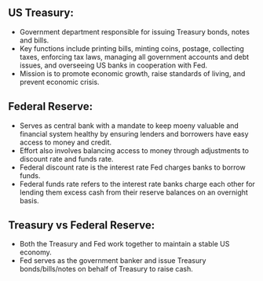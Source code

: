 ## US Treasury:
- Government department responsible for issuing Treasury bonds, notes and bills.
- Key functions include printing bills, minting coins, postage, collecting taxes, enforcing tax laws, managing all government accounts and debt issues, and overseeing US banks in cooperation with Fed.
- Mission is to promote economic growth, raise standards of living, and prevent economic crisis.

## Federal Reserve:
- Serves as central bank with a mandate to keep moeny valuable and financial system healthy by ensuring lenders and borrowers have easy access to money and credit.
- Effort also involves balancing access to money through adjustments to discount rate and funds rate.
- Federal discount rate is the interest rate Fed charges banks to borrow funds. 
- Federal funds rate refers to the interest rate banks charge each other for lending them excess cash from their reserve balances on an overnight basis.

## Treasury vs Federal Reserve:
- Both the Treasury and Fed work together to maintain a stable US economy.
- Fed serves as the government banker and issue Treasury bonds/bills/notes on behalf of Treasury to raise cash.
